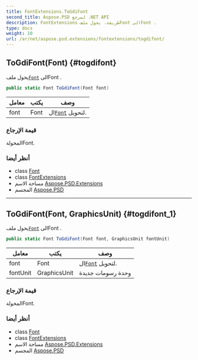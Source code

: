 ```yaml
---
title: FontExtensions.ToGdiFont
second_title: Aspose.PSD لمرجع .NET API
description: FontExtensions طريقة. يحول ملفFont الىFont .
type: docs
weight: 10
url: /ar/net/aspose.psd.extensions/fontextensions/togdifont/
---
```

## ToGdiFont(Font) {#togdifont}

يحول ملف[`Font`](../../../aspose.psd/font/) الىFont .

```csharp
public static Font ToGdiFont(Font font)
```

| معامل | يكتب | وصف |
| --- | --- | --- |
| font | Font | ال[`Font`](../../../aspose.psd/font/) لتحويل. |

### قيمة الإرجاع

المحولةFont.

### أنظر أيضا

* class [Font](../../../aspose.psd/font/)
* class [FontExtensions](../)
* مساحة الاسم [Aspose.PSD.Extensions](../../fontextensions/)
* المجسم [Aspose.PSD](../../../)

---

## ToGdiFont(Font, GraphicsUnit) {#togdifont_1}

يحول ملف[`Font`](../../../aspose.psd/font/) الىFont .

```csharp
public static Font ToGdiFont(Font font, GraphicsUnit fontUnit)
```

| معامل | يكتب | وصف |
| --- | --- | --- |
| font | Font | ال[`Font`](../../../aspose.psd/font/) لتحويل. |
| fontUnit | GraphicsUnit | وحدة رسومات جديدة |

### قيمة الإرجاع

المحولةFont.

### أنظر أيضا

* class [Font](../../../aspose.psd/font/)
* class [FontExtensions](../)
* مساحة الاسم [Aspose.PSD.Extensions](../../fontextensions/)
* المجسم [Aspose.PSD](../../../)


